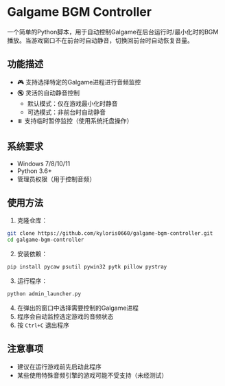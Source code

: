 # Galgame BGM Controller

一个简单的Python脚本，用于自动控制Galgame在后台运行时/最小化时的BGM播放。当游戏窗口不在前台时自动静音，切换回前台时自动恢复音量。

## 功能描述

- 🎮 支持选择特定的Galgame进程进行音频监控
- 🔇 灵活的自动静音控制
  - 默认模式：仅在游戏最小化时静音
  - 可选模式：非前台时自动静音
- ⏸️ 支持临时暂停监控（使用系统托盘操作）

## 系统要求

- Windows 7/8/10/11
- Python 3.6+
- 管理员权限（用于控制音频）

## 使用方法

1. 克隆仓库：
```bash
git clone https://github.com/kyloris0660/galgame-bgm-controller.git
cd galgame-bgm-controller
```

2. 安装依赖：
```bash
pip install pycaw psutil pywin32 pytk pillow pystray
```

3. 运行程序：
```bash
python admin_launcher.py
```

4. 在弹出的窗口中选择需要控制的Galgame进程
5. 程序会自动监控选定游戏的音频状态
6. 按 `Ctrl+C` 退出程序

## 注意事项

- 建议在运行游戏前先启动此程序
- 某些使用特殊音频引擎的游戏可能不受支持（未经测试）